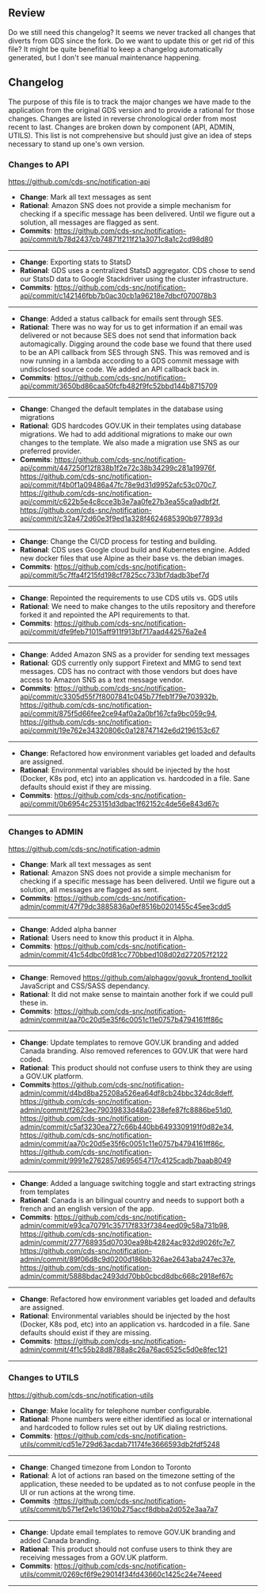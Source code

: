 ## Review

Do we still need this changelog? It seems we never tracked all changes that diverts from GDS since the fork. Do we want to update this or get rid of this file? It might be quite benefitial to keep a changelog automatically generated, but I don't see manual maintenance happening.

## Changelog

The purpose of this file is to track the major changes we have made to the application from the original GDS version and to provide a rational for those changes. Changes are listed in reverse chronological order from most recent to last. Changes are broken down by component (API, ADMIN, UTILS). This list is not comprehensive but should just give an idea of steps necessary to stand up one's own version.

### Changes to API
<https://github.com/cds-snc/notification-api>

- __Change__: Mark all text messages as sent
- __Rational__: Amazon SNS does not provide a simple mechanism for checking if a specific message has been delivered. Until we figure out a solution, all messages are flagged as sent.
- __Commits__: https://github.com/cds-snc/notification-api/commit/b78d2437cb74871f211f21a3071c8a1c2cd98d80
---
- __Change__: Exporting stats to StatsD
- __Rational__: GDS uses a centralized StatsD aggregator. CDS chose to send our StatsD data to Google Stackdriver using the cluster infrastructure.
- __Commits__: https://github.com/cds-snc/notification-api/commit/c142146fbb7b0ac30cb1a96218e7dbcf070078b3
---
- __Change__: Added a status callback for emails sent through SES.
- __Rational__: There was no way for us to get information if an email was delivered or not because SES does not send that information back automagically. Digging around the code base we found that there used to be an API callback from SES through SNS. This was removed and is now running in a lambda according to a GDS commit message with undisclosed source code. We added an API callback back in.
- __Commits__: https://github.com/cds-snc/notification-api/commit/3650bd86caa50fcfb482f9fc52bbd144b8715709
---
- __Change__: Changed the default templates in the database using migrations
- __Rational__: GDS hardcodes GOV.UK in their templates using database migrations. We had to add additional migrations to make our own changes to the template. We also made a migration use SNS as our preferred provider.
- __Commits__: https://github.com/cds-snc/notification-api/commit/447250f12f838b1f2e72c38b34299c281a19976f, https://github.com/cds-snc/notification-api/commit/f4b0f1a09486a47fc78e9d31d9952afc53c070c7, https://github.com/cds-snc/notification-api/commit/c622b5e4c8cce3b3e7aa0fe27b3ea55ca9adbf2f, https://github.com/cds-snc/notification-api/commit/c32a472d60e3f9ed1a328f4624685390b977893d
---
- __Change__: Change the CI/CD process for testing and building.
- __Rational__: CDS uses Google cloud build and Kubernetes engine. Added new docker files that use Alpine as their base vs. the debian images.
- __Commits__: https://github.com/cds-snc/notification-api/commit/5c7ffa4f215fd198cf7825cc733bf7dadb3bef7d
---
- __Change__: Repointed the requirements to use CDS utils vs. GDS utils
- __Rational__: We need to make changes to the utils repository and therefore forked it and repointed the API requirements to that.
- __Commits__: https://github.com/cds-snc/notification-api/commit/dfe9feb71015aff911f913bf717aad442576a2e4
---
- __Change__: Added Amazon SNS as a provider for sending text messages
- __Rational__: GDS currently only support Firetext and MMG to send text messages. CDS has no contract with those vendors but does have access to Amazon SNS as a text message vendor.
- __Commits__: https://github.com/cds-snc/notification-api/commit/c3305d55f7f8007841c045b77feb1f79e703932b, https://github.com/cds-snc/notification-api/commit/875f5d66fee2ce94af0a2a0bf167cfa9bc059c94, https://github.com/cds-snc/notification-api/commit/19e762e34320806c0a128747142e6d2196153c67
---
- __Change__: Refactored how environment variables get loaded and defaults are assigned.
- __Rational__: Environmental variables should be injected by the host (Docker, K8s pod, etc) into an application vs. hardcoded in a file. Sane defaults should exist if they are missing.
- __Commits__: https://github.com/cds-snc/notification-api/commit/0b6954c253151d3dbac1f62152c4de56e843d67c
---
### Changes to ADMIN
<https://github.com/cds-snc/notification-admin>

- __Change__: Mark all text messages as sent
- __Rational__: Amazon SNS does not provide a simple mechanism for checking if a specific message has been delivered. Until we figure out a solution, all messages are flagged as sent.
- __Commits__: https://github.com/cds-snc/notification-admin/commit/47f79dc3885836a0ef8516b0201455c45ee3cdd5
---
- __Change__: Added alpha banner
- __Rational__: Users need to know this product it in Alpha.
- __Commits__: https://github.com/cds-snc/notification-admin/commit/41c54dbc0fd81cc770bbed108d02d272057f2122
---
- __Change__: Removed https://github.com/alphagov/govuk_frontend_toolkit JavaScript and CSS/SASS dependancy.
- __Rational__: It did not make sense to maintain another fork if we could pull these in.
- __Commits__: https://github.com/cds-snc/notification-admin/commit/aa70c20d5e35f6c0051c11e0757b4794161ff86c
---
- __Change__: Update templates to remove GOV.UK branding and added Canada branding. Also removed references to GOV.UK that were hard coded.
- __Rational__: This product should not confuse users to think they are using a GOV.UK platform. 
- __Commits__:https://github.com/cds-snc/notification-admin/commit/d4bd8ba25208a526ea64df8cb24bbc324dc8deff, https://github.com/cds-snc/notification-admin/commit/f2623ec79039833d48a0238efe87fc8886be51d0, https://github.com/cds-snc/notification-admin/commit/c5af3230ea727c66b440bb6493309191f0d82e34, https://github.com/cds-snc/notification-admin/commit/aa70c20d5e35f6c0051c11e0757b4794161ff86c,
https://github.com/cds-snc/notification-admin/commit/9991e2762857d695654717c4125cadb7baab8049
---
- __Change__: Added a language switching toggle and start extracting strings from templates
- __Rational__: Canada is an bilingual country and needs to support both a french and an english version of the app.
- __Commits__: https://github.com/cds-snc/notification-admin/commit/e93ca70791c35717f833f7384eed09c58a731b98, https://github.com/cds-snc/notification-admin/commit/277768935d07030ea98b42824ac932d9026fc7e7, https://github.com/cds-snc/notification-admin/commit/89f06d8c9d0200d186bb326ae2643aba247ec37e, https://github.com/cds-snc/notification-admin/commit/5888bdac2493dd70bb0cbcd8dbc668c2918ef67c
---
- __Change__: Refactored how environment variables get loaded and defaults are assigned.
- __Rational__: Environmental variables should be injected by the host (Docker, K8s pod, etc) into an application vs. hardcoded in a file. Sane defaults should exist if they are missing.
- __Commits__: https://github.com/cds-snc/notification-admin/commit/4f1c55b28d8788a8c26a76ac6525c5d0e8fec121
---
### Changes to UTILS
<https://github.com/cds-snc/notification-utils>

- __Change__: Make locality for telephone number configurable. 
- __Rational__: Phone numbers were either identified as local or international and hardcoded to follow rules set out by UK dialing restrictions.
- __Commits__: https://github.com/cds-snc/notification-utils/commit/cd51e729d63acdab71174fe3666593db2fdf5248
---
- __Change__: Changed timezone from London to Toronto
- __Rational__: A lot of actions ran based on the timezone setting of the application, these needed to be updated as to not confuse people in the UI or run actions at the wrong time.
- __Commits__ :https://github.com/cds-snc/notification-utils/commit/b571ef2e1c13610b275accf8dbba2d052e3aa7a7
---
- __Change__: Update email templates to remove GOV.UK branding and added Canada branding. 
- __Rational__: This product should not confuse users to think they are receiving messages from a GOV.UK platform.
- __Commits__: https://github.com/cds-snc/notification-utils/commit/0269cf6f9e29014f34fd43660c1425c24e74eeed
---
